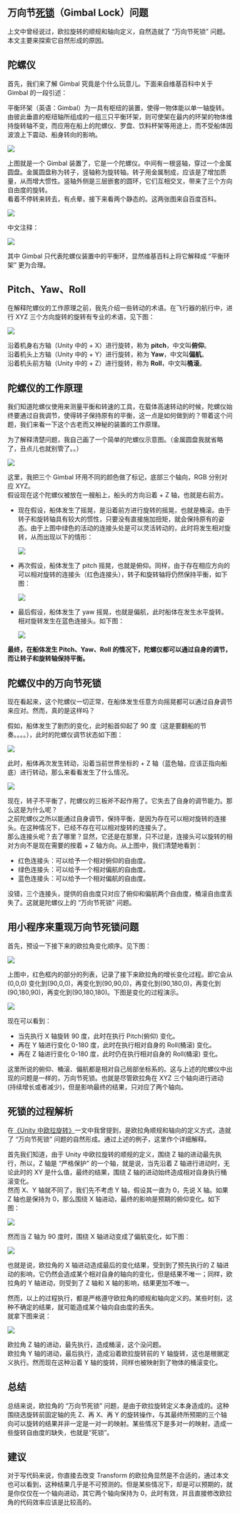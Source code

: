 ## 万向节[死锁](https://so.csdn.net/so/search?q=%E6%AD%BB%E9%94%81&spm=1001.2101.3001.7020)（Gimbal Lock）问题

上文中曾经说过，欧拉旋转的顺规和轴向定义，自然造就了 “万向节死锁” 问题。本文主要来探索它自然形成的原因。

## 陀螺仪

首先，我们来了解 Gimbal 究竟是个什么玩意儿。下面来自维基百科中关于 Gimbal 的一段引述：

平衡环架（英语：Gimbal）为一具有枢纽的装置，使得一物体能以单一轴旋转。由彼此垂直的枢纽轴所组成的一组三只平衡环架，则可使架在最内的环架的物体维持旋转轴不变，而应用在船上的陀螺仪、罗盘、饮料杯架等用途上，而不受船体因波浪上下震动、船身转向的影响。

![](<assets/1682487352311.png>)

上图就是一个 Gimbal 装置了，它是一个陀螺仪。中间有一根竖轴，穿过一个金属圆盘。金属圆盘称为转子，竖轴称为旋转轴。转子用金属制成，应该是了增加质量，从而增大惯性。竖轴外侧是三层嵌套的圆环，它们互相交叉，带来了三个方向自由度的旋转。  
看着不停转来转去，有点晕，接下来看两个静态的。这两张图来自百度百科。

![](<assets/1682487352408.png>)

中文注释：

![](<assets/1682487352643.png>)

其中 Gimbal 只代表陀螺仪装置中的平衡环，显然维基百科上将它解释成 “平衡环架” 更为合理。

## Pitch、Yaw、Roll

在解释陀螺仪的工作原理之前，我先介绍一些转动的术语。在飞行器的航行中，进行 XYZ 三个方向旋转的旋转有专业的术语，见下图：

![](<assets/1682487352668.png>)

沿着机身右方轴（Unity 中的 + X）进行旋转，称为 **pitch**，中文叫**俯仰**。  
沿着机头上方轴（Unity 中的 + Y）进行旋转，称为 **Yaw**，中文叫**偏航**。  
沿着机头前方轴（Unity 中的 + Z）进行旋转，称为 **Roll**，中文叫**桶滚**。

## 陀螺仪的工作原理

我们知道陀螺仪使用来测量平衡和转速的工具，在载体高速转动的时候，陀螺仪始终要通过自我调节，使得转子保持原有的平衡，这一点是如何做到的？带着这个问题，我们来看一下这个古老而又神秘的装置的工作原理。

为了解释清楚问题，我自己画了一个简单的陀螺仪示意图。（金属圆盘我就省略了，丑点儿也就别管了。。）  

![](<assets/1682487352695.png>)

  
这里，我把三个 Gimbal 环用不同的颜色做了标记，底部三个轴向，RGB 分别对应 XYZ。  
假设现在这个陀螺仪被放在一艘船上，船头的方向沿着 + Z 轴，也就是右前方。

*   现在假设，船体发生了摇晃，是沿着前方进行旋转的摇晃，也就是桶滚。由于转子和旋转轴具有较大的惯性，只要没有直接施加扭矩，就会保持原有的姿态。由于上图中绿色的活动的连接头处是可以灵活转动的，此时将发生相对旋转，从而出现以下的情形：  
    
    ![](<assets/1682487352733.png>)
    
*   再次假设，船体发生了 pitch 摇晃，也就是俯仰。同样，由于存在相应方向的可以相对旋转的连接头（红色连接头），转子和旋转轴将仍然保持平衡，如下图：  
    
    ![](<assets/1682487353001.png>)
    
*   最后假设，船体发生了 yaw 摇晃，也就是偏航，此时船体在发生水平旋转。相对旋转发生在蓝色连接头。如下图：  
    
    ![](<assets/1682487353083.png>)
    

**最终，在船体发生 Pitch、Yaw、Roll 的情况下，陀螺仪都可以通过自身的调节，而让转子和旋转轴保持平衡。**

## 陀螺仪中的万向节死锁

现在看起来，这个陀螺仪一切正常，在船体发生任意方向摇晃都可以通过自身调节来应对。然而，真的是这样吗？

假如，船体发生了剧烈的变化，此时船首仰起了 90 度（这是要翻船的节奏。。。。），此时的陀螺仪调节状态如下图：  

![](<assets/1682487353170.png>)

此时，船体再次发生转动，沿着当前世界坐标的 + Z 轴（蓝色轴，应该正指向船底）进行转动，那么来看看发生了什么情况。

![](<assets/1682487353419.png>)

现在，转子不平衡了，陀螺仪的三板斧不起作用了。它失去了自身的调节能力。那么这是为什么呢？  
之前陀螺仪之所以能通过自身调节，保持平衡，是因为存在可以相对旋转的连接头。在这种情况下，已经不存在可以相对旋转的连接头了。  
那么连接头呢？去了哪里？显然，它还是在那里，只不过是，连接头可以旋转的相对方向不是现在需要的按着 + Z 轴方向。从上图中，我们清楚地看到：

*   红色连接头：可以给予一个相对俯仰的自由度。
*   绿色连接头：可以给予一个相对偏航的自由度。
*   蓝色连接头：可以给予一个相对偏航的自由度。

没错，三个连接头，提供的自由度只对应了俯仰和偏航两个自由度，桶滚自由度丢失了。这就是陀螺仪上的 “万向节死锁” 问题。

## 用小程序来重现万向节死锁问题

首先，预设一下接下来的欧拉角变化顺序。见下图：  

![](<assets/1682487353471.png>)

上图中，红色框内的部分的列表，记录了接下来欧拉角的增长变化过程。即它会从 (0,0,0) 变化到(90,0,0)，再变化到(90,90,0)，再变化到(90,180,0)，再变化到(90,180,90)，再变化到(90,180,180)。下图是变化的过程演示。

![](<assets/1682487353529.png>)

现在可以看到：  
- 当先执行 X 轴旋转 90 度，此时在执行 Pitch(俯仰) 变化。  
- 再在 Y 轴进行变化 0-180 度，此时在执行相对自身的 Roll(桶滚) 变化。  
- 再在 Z 轴进行变化 0-180 度，此时仍在执行相对自身的 Roll(桶滚) 变化。

这里所说的俯仰、桶滚、偏航都是相对自己局部坐标系的。这与上述的陀螺仪中出现的问题是一样的，万向节死锁。也就是尽管欧拉角在 XYZ 三个轴向进行进动 (持续增长或者减少)，但是影响最终的结果，只对应了两个轴向。

## 死锁的过程解析

在[《Unity 中欧拉旋转》](http://blog.csdn.net/andrewfan/article/details/60866636)一文中我曾提到，是欧拉角顺规和轴向的定义方式，造就了 “万向节死锁” 问题的自然形成。通过上述的例子，这里作个详细解释。

首先我们知道，由于 Unity 中欧拉旋转的顺规的定义，围绕 Z 轴的进动最先执行，所以，Z 轴是 “严格保护” 的一个轴，就是说，当先沿着 Z 轴进行进动时，无论此时的 XY 是什么值，最终的结果，围绕 Z 轴的进动始终造成相对自身执行桶滚变化。  
然而 X、Y 轴就不同了，我们先不考虑 Y 轴，假设其一直为 0，先说 X 轴。如果 Z 轴也是保持为 0，那么围绕 X 轴进动，最终的影响是预期的俯仰变化。如下图：

![](<assets/1682487353721.png>)

然而当 Z 轴为 90 度时，围绕 X 轴进动变成了偏航变化，如下图：

![](<assets/1682487353773.png>)

也就是说，欧拉角的 X 轴进动造成最后的变化结果，受到到了预先执行的 Z 轴进动的影响，它仍然会造成某个相对自身的轴向的变化，但是结果不唯一；同样，欧拉角的 Y 轴进动，则受到了 Z 轴和 X 轴的影响，结果更加不唯一。

然而，以上的过程执行，都是严格遵守欧拉角的顺规和轴向定义的。某些时刻，这种不确定的结果，就可能造成某个轴向自由度的丢失。  
就拿下图来说：  

![](<assets/1682487353854.png>)

欧拉角 Z 轴的进动，最先执行，造成桶滚，这个没问题。  
欧拉角 Y 轴的进动，最后执行，造成沿着欧拉旋转前的 Y 轴旋转，这也是根据定义执行。然而现在这种沿着 Y 轴的旋转，同样也被映射到了物体的桶滚变化。

## 总结

总结来说，欧拉角的 “万向节死锁” 问题，是由于欧拉旋转定义本身造成的。这种围绕选旋转前固定轴的先 Z、再 X、再 Y 的旋转操作，与其最终所预期的三个轴向可以旋转的结果并非一定是一对一的映射。某些情况下是多对一的映射，造成一些旋转自由度的缺失，也就是“死锁”。

## 建议

对于写代码来说，你直接去改变 Transform 的欧拉角显然是不合适的，通过本文也可以看到，这种结果几乎是不可预测的。但是某些情况下，却是可以预期的，就是你仅仅在一个轴向进动，其它两个轴向保持为 0，此时有效，并且直接修改欧拉角的代码效率应该是比较高的。